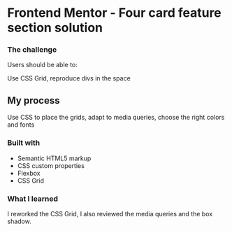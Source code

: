 # Frontend Mentor - Four card feature section solution

### The challenge

Users should be able to:

Use CSS Grid, reproduce divs in the space

## My process

Use CSS to place the grids, adapt to media queries, choose the right colors and fonts

### Built with

- Semantic HTML5 markup
- CSS custom properties
- Flexbox
- CSS Grid

### What I learned

I reworked the CSS Grid, I also reviewed the media queries and the box shadow.
